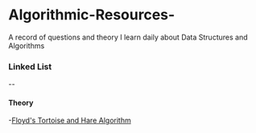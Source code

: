 # Algorithmic-Resources-
A record of questions and theory I learn daily about Data Structures and Algorithms 

### Linked List
--
#### Theory
-[Floyd's Tortoise and Hare Algorithm](https://www.geeksforgeeks.org/floyds-cycle-finding-algorithm/)

